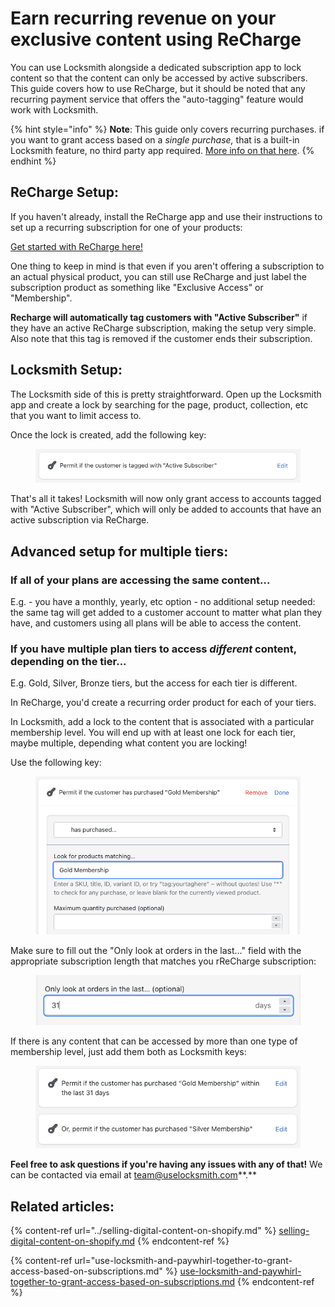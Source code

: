 # Earn recurring revenue on your exclusive content using ReCharge

You can use Locksmith alongside a dedicated subscription app to lock content so that the content can only be accessed by active subscribers. This guide covers how to use ReCharge, but it should be noted that any recurring payment service that offers the "auto-tagging" feature would work with Locksmith.

{% hint style="info" %}
**Note**: This guide only covers recurring purchases. if you want to grant access based on a _single purchase,_ that is a built-in Locksmith feature, no third party app required. [More info on that here](../selling-digital-content-on-shopify.md).
{% endhint %}

## ReCharge Setup:

If you haven't already, install the ReCharge app and use their instructions to set up a recurring subscription for one of your products:

[Get started with ReCharge here!](https://apps.shopify.com/subscription-payments)&#x20;

One thing to keep in mind is that even if you aren't offering a subscription to an actual physical product, you can still use ReCharge and just label the subscription product as something like "Exclusive Access" or "Membership".

**Recharge will automatically tag customers with "Active Subscriber"** if they have an active ReCharge subscription, making the setup very simple. Also note that this tag is removed if the customer ends their subscription.

## Locksmith Setup:

The Locksmith side of this is pretty straightforward. Open up the Locksmith app and create a lock by searching for the page, product, collection, etc that you want to limit access to.

Once the lock is created, add the following key:

<figure><img src="../../.gitbook/assets/Screen Shot 2022-11-08 at 9.57.16 PM.png" alt=""><figcaption></figcaption></figure>

That's all it takes! Locksmith will now only grant access to accounts tagged with "Active Subscriber", which will only be added to accounts that have an active subscription via ReCharge.

## Advanced setup for multiple tiers:

### If all of your plans are accessing the same content...

E.g. - you have a monthly, yearly, etc option - no additional setup needed: the same tag will get added to a customer account to matter what plan they have, and customers using all plans will be able to access the content.

### If you have multiple plan tiers to access _different_ content, depending on the tier...

E.g. Gold, Silver, Bronze tiers, but the access for each tier is different.

In ReCharge, you'd create a recurring order product for each of your tiers.

In Locksmith, add a lock to the content that is associated with a particular membership level. You will end up with at least one lock for each tier, maybe multiple, depending what content you are locking!&#x20;

Use the following key:

<figure><img src="../../.gitbook/assets/Screen Shot 2022-11-08 at 9.58.37 PM.png" alt=""><figcaption></figcaption></figure>

Make sure to fill out the "Only look at orders in the last..." field with the appropriate subscription length that matches you rReCharge subscription:

<figure><img src="../../.gitbook/assets/Screen Shot 2022-11-08 at 10.00.23 PM.png" alt=""><figcaption></figcaption></figure>

If there is any content that can be accessed by more than one type of membership level, just add them both as Locksmith keys:

<figure><img src="../../.gitbook/assets/Screen Shot 2022-11-08 at 10.01.36 PM.png" alt=""><figcaption></figcaption></figure>

**Feel free to ask questions if you're having any issues with any of that!** We can be contacted via email at team@uselocksmith.com**.**

## Related articles:

{% content-ref url="../selling-digital-content-on-shopify.md" %}
[selling-digital-content-on-shopify.md](../selling-digital-content-on-shopify.md)
{% endcontent-ref %}

{% content-ref url="use-locksmith-and-paywhirl-together-to-grant-access-based-on-subscriptions.md" %}
[use-locksmith-and-paywhirl-together-to-grant-access-based-on-subscriptions.md](use-locksmith-and-paywhirl-together-to-grant-access-based-on-subscriptions.md)
{% endcontent-ref %}

